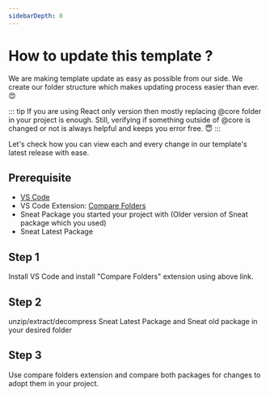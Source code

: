 ```yaml
---
sidebarDepth: 0
---
```


# How to update this template ?

We are making template update as easy as possible from our side. We create our folder structure which makes updating process easier than ever. 😍

::: tip
If you are using React only version then mostly replacing @core folder in your project is enough. Still, verifying if something outside of @core is changed or not is always helpful and keeps you error free. 😇
:::

Let's check how you can view each and every change in our template's latest release with ease.

## Prerequisite

- [VS Code](https://code.visualstudio.com/download)
- VS Code Extension: [Compare Folders](https://marketplace.visualstudio.com/items?itemName=moshfeu.compare-folders)
- Sneat Package you started your project with (Older version of Sneat package which you used)
- Sneat Latest Package

## Step 1

Install VS Code and install "Compare Folders" extension using above link.

## Step 2

unzip/extract/decompress Sneat Latest Package and Sneat old package in your desired folder

## Step 3

Use compare folders extension and compare both packages for changes to adopt them in your project.
